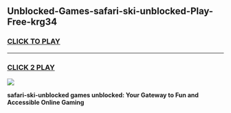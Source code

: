 
## Unblocked-Games-safari-ski-unblocked-Play-Free-krg34
<h3>
<a href="https://premium76.site?title=safari-ski-unblocked&ref=10A">CLICK TO PLAY</a></h3>
<hr>

<h3>
<a href="https://premium76.site?title=safari-ski-unblocked&ref=10A">CLICK 2 PLAY</a>
  
</h3>

<a href="https://premium76.site?title=safari-ski-unblocked&ref=10A"><img src="https://clearcache.store/games.png"></a>


**safari-ski-unblocked games unblocked: Your Gateway to Fun and Accessible Online Gaming**
